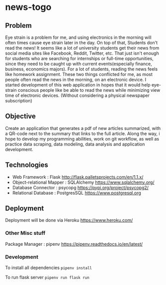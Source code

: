 # news-togo

## Problem 
Eye strain is a problem for me, and using electronics in the morning will often times cause eye strain later in the day. On top of that, Students don't read the news! It seems like a lot of university students get their news from social media sites like Facebook,  Reddit, Twitter, etc. That just isn't enough for students who are searching for internships or full-time opportunities, since they need to be caught up with current events(especially finance, business, economics majors). For a lot of students, reading the news feels like homework assignment. These two things conflicted for me, as most people often read the news in the morning, on an electronic device. I started development of this web application in hopes that it would help eye-strain conscious people like be able to read the news while minimizing view time of electronic devices. (Without considering a physical newspaper subscription)


## Objective
Create an application that generates a pdf of new articles summarized, with a QR-code next to the summary that links to the full article. Along the way, i hope to develop my programming abilities, work on git workflow, as well as practice data scraping, data modeling, data analysis and application development. 

## Technologies
- Web Framework : Flask http://flask.palletsprojects.com/en/1.1.x/
- Object-relational Mapper : SQLAlchemy https://www.sqlalchemy.org/
- Database Connector : psycopg https://pypi.org/project/psycopg2/
- Relational Database : PostgresSQL https://www.postgresql.org

## Deployment 
Deployment will be done via Heroku https://www.heroku.com/



### Other Misc stuff
Package Manager : pipenv https://pipenv.readthedocs.io/en/latest/

### Development
To install all dependencies
`pipenv install`

To run flask server
`pipenv run flask run`
